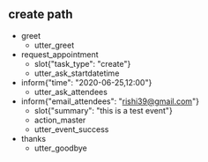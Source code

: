 ## create path   <!-- main create event -->
* greet    <!-- initial greeting -->
  - utter_greet  <!-- three choices; translate buttons into intents -->
* request_appointment  <!-- user selects the create option -->
  - slot{"task_type": "create"}
  - utter_ask_startdatetime  <!-- static utterance, asking for a convenient time slot -->
* inform{"time": "2020-06-25,12:00"}  <!-- some words, followed by a time to be interpreted by duckling -->
  - utter_ask_attendees
* inform{"email_attendees": "rishi39@gmail.com"}
  - slot{"summary": "this is a test event"}
  - action_master
  - utter_event_success
* thanks
  - utter_goodbye





